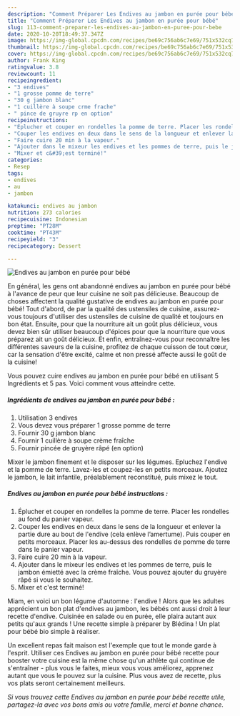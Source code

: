 ```yaml
---
description: "Comment Préparer Les Endives au jambon en purée pour bébé"
title: "Comment Préparer Les Endives au jambon en purée pour bébé"
slug: 113-comment-preparer-les-endives-au-jambon-en-puree-pour-bebe
date: 2020-10-20T18:49:37.347Z
image: https://img-global.cpcdn.com/recipes/be69c756ab6c7e69/751x532cq70/endives-au-jambon-en-puree-pour-bebe-photo-principale-de-la-recette.jpg
thumbnail: https://img-global.cpcdn.com/recipes/be69c756ab6c7e69/751x532cq70/endives-au-jambon-en-puree-pour-bebe-photo-principale-de-la-recette.jpg
cover: https://img-global.cpcdn.com/recipes/be69c756ab6c7e69/751x532cq70/endives-au-jambon-en-puree-pour-bebe-photo-principale-de-la-recette.jpg
author: Frank King
ratingvalue: 3.8
reviewcount: 11
recipeingredient:
- "3 endives"
- "1 grosse pomme de terre"
- "30 g jambon blanc"
- "1 cuillère à soupe crme frache"
- " pince de gruyre rp en option"
recipeinstructions:
- "Éplucher et couper en rondelles la pomme de terre. Placer les rondelles au fond du panier vapeur."
- "Couper les endives en deux dans le sens de la longueur et enlever la partie dure au bout de l&#39;endive (cela enlève l’amertume). Puis couper en petits morceaux. Placer les au-dessus des rondelles de pomme de terre dans le panier vapeur."
- "Faire cuire 20 min à la vapeur."
- "Ajouter dans le mixeur les endives et les pommes de terre, puis le jambon émietté avec la crème fraîche. Vous pouvez ajouter du gruyère râpé si vous le souhaitez."
- "Mixer et c&#39;est terminé!"
categories:
- Resep
tags:
- endives
- au
- jambon

katakunci: endives au jambon 
nutrition: 273 calories
recipecuisine: Indonesian
preptime: "PT28M"
cooktime: "PT43M"
recipeyield: "3"
recipecategory: Dessert

---
```



![Endives au jambon en purée pour bébé](https://img-global.cpcdn.com/recipes/be69c756ab6c7e69/751x532cq70/endives-au-jambon-en-puree-pour-bebe-photo-principale-de-la-recette.jpg)

En général, les gens ont abandonné endives au jambon en purée pour bébé à l'avance de peur que leur cuisine ne soit pas délicieuse. Beaucoup de choses affectent la qualité gustative de endives au jambon en purée pour bébé! Tout d'abord, de par la qualité des ustensiles de cuisine, assurez-vous toujours d'utiliser des ustensiles de cuisine de qualité et toujours en bon état. Ensuite, pour que la nourriture ait un goût plus délicieux, vous devez bien sûr utiliser beaucoup d'épices pour que la nourriture que vous préparez ait un goût délicieux. Et enfin, entraînez-vous pour reconnaître les différentes saveurs de la cuisine, profitez de chaque cuisson de tout cœur, car la sensation d'être excité, calme et non pressé affecte aussi le goût de la cuisine!

<!--inarticleads1-->

Vous pouvez cuire endives au jambon en purée pour bébé en utilisant 5 Ingrédients et 5 pas. Voici comment vous atteindre cette.

##### Ingrédients de endives au jambon en purée pour bébé :

1. Utilisation 3 endives
1. Vous devez vous préparer 1 grosse pomme de terre
1. Fournir 30 g jambon blanc
1. Fournir 1 cuillère à soupe crème fraîche
1. Fournir  pincée de gruyère râpé (en option)


Mixer le jambon finement et le disposer sur les légumes. Epluchez l&#39;endive et la pomme de terre. Lavez-les et coupez-les en petits morceaux. Ajoutez le jambon, le lait infantile, préalablement reconstitué, puis mixez le tout. 

<!--inarticleads2-->

##### Endives au jambon en purée pour bébé instructions :

1. Éplucher et couper en rondelles la pomme de terre. Placer les rondelles au fond du panier vapeur.
1. Couper les endives en deux dans le sens de la longueur et enlever la partie dure au bout de l&#39;endive (cela enlève l’amertume). Puis couper en petits morceaux. Placer les au-dessus des rondelles de pomme de terre dans le panier vapeur.
1. Faire cuire 20 min à la vapeur.
1. Ajouter dans le mixeur les endives et les pommes de terre, puis le jambon émietté avec la crème fraîche. Vous pouvez ajouter du gruyère râpé si vous le souhaitez.
1. Mixer et c&#39;est terminé!


Miam, en voici un bon légume d&#39;automne : l&#39;endive ! Alors que les adultes apprécient un bon plat d&#39;endives au jambon, les bébés ont aussi droit à leur recette d&#39;endive. Cuisinée en salade ou en purée, elle plaira autant aux petits qu&#39;aux grands ! Une recette simple à préparer by Blédina ! Un plat pour bébé bio simple à réaliser. 

<!--inarticleads1-->

<p>
Un excellent repas fait maison est l'exemple que tout le monde garde à l'esprit. Utiliser ces Endives au jambon en purée pour bébé recette pour booster votre cuisine est la même chose qu'un athlète qui continue de s'entraîner - plus vous le faites, mieux vous vous améliorez, apprenez autant que vous le pouvez sur la cuisine. Plus vous avez de recette, plus vos plats seront certainement meilleurs.
</p>

<p>
<i>Si vous trouvez cette Endives au jambon en purée pour bébé recette utile, partagez-la avec vos bons amis ou votre famille, merci et bonne chance.</i>
</p>
